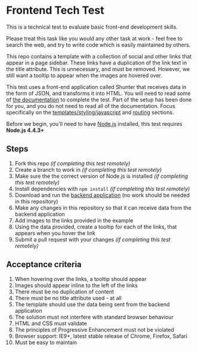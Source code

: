 # Frontend Tech Test

This is a technical test to evaluate basic front-end development skills.

Please treat this task like you would any other task at work - feel free to search the web, and try to write code which is easily maintained by others.

This repo contains a template with a collection of social and other links that appear in a page sidebar. These links have a duplication of the link text in the title attribute. This is unnecessary, and must be removed. However, we still want a tooltip to appear when the images are hovered over.

This test uses a front-end application called Shunter that receives data in the form of JSON, and transforms it into HTML. You will need to read some of [the documentation](https://github.com/springernature/shunter) to complete the test. Part of the setup has been done for you, and you do not need to read all of the documentation. Focus specifically on the [templates/styling/javascript](https://github.com/springernature/shunter/blob/master/docs/getting-started.md#templates) and [routing](https://github.com/springernature/shunter/blob/master/docs/usage/routing.md) sections.

Before we begin, you'll need to have [Node.js](https://nodejs.org/) installed, this test requires **Node.js 4.4.3+**

Steps
-----
1. Fork this repo _(if completing this test remotely)_
2. Create a branch to work in _(if completing this test remotely)_
3. Make sure the the correct version of Node.js is installed _(if completing this test remotely)_
4. Install dependencies with ```npm install``` _(if completing this test remotely)_
5. Download and run the [backend application](https://github.com/springernature/frontend-techtest-backend) (no work should be needed in this repository)
6. Make any changes in this repository so that it can receive data from the backend application
7. Add images to the links provided in the example
8. Using the data provided, create a tooltip for each of the links, that appears when you hover the link
9. Submit a pull request with your changes _(if completing this test remotely)_

Acceptance criteria
-------------------
1. When hovering over the links, a tooltip should appear
2. Images should appear inline to the left of the links
3. There must be no duplication of content
4. There must be no title attribute used - at all
5. The template should use the data being sent from the backend application
6. The solution must not interfere with standard browser behaviour
7. HTML and CSS must validate
8. The principles of Progressive Enhancement must not be violated
9. Browser support: IE9+, latest stable release of Chrome, Firefox, Safari
10. Must be easy to maintain

